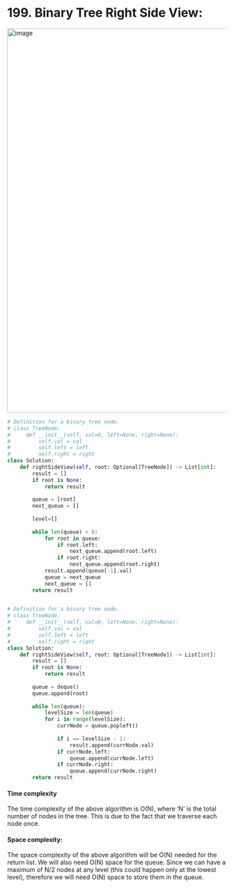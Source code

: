 # 199. Binary Tree Right Side View:

<img width="883" alt="image" src="https://user-images.githubusercontent.com/35987583/158791024-f34e8406-0f81-4d84-834f-1d73fc1c60e1.png">


```python
# Definition for a binary tree node.
# class TreeNode:
#     def __init__(self, val=0, left=None, right=None):
#         self.val = val
#         self.left = left
#         self.right = right
class Solution:
    def rightSideView(self, root: Optional[TreeNode]) -> List[int]:
        result = [] 
        if root is None:
            return result
       
        queue = [root]
        next_queue = []
        
        level=[]
        
        while len(queue) > 0:
            for root in queue:
                if root.left:
                    next_queue.append(root.left)
                if root.right:
                    next_queue.append(root.right)
            result.append(queue[-1].val)
            queue = next_queue
            next_queue = []
        return result
    
```


```python
# Definition for a binary tree node.
# class TreeNode:
#     def __init__(self, val=0, left=None, right=None):
#         self.val = val
#         self.left = left
#         self.right = right
class Solution:
    def rightSideView(self, root: Optional[TreeNode]) -> List[int]:
        result = [] 
        if root is None:
            return result
       
        queue = deque()
        queue.append(root)
        
        while len(queue):
            levelSize = len(queue)
            for i in range(levelSize):
                currNode = queue.popleft()
                
                if i == levelSize - 1:
                    result.append(currNode.val)
                if currNode.left:
                    queue.append(currNode.left)
                if currNode.right:
                    queue.append(currNode.right)
        return result
```

#### Time complexity
The time complexity of the above algorithm is O(N), where ‘N’ is the total number of nodes in the tree. This is due to the fact that we traverse each node once.

#### Space complexity:
The space complexity of the above algorithm will be O(N) needed for the return list. We will also need O(N) space for the queue. Since we can have a maximum of N/2 nodes at any level (this could happen only at the lowest level), therefore we will need O(N) space to store them in the queue.
